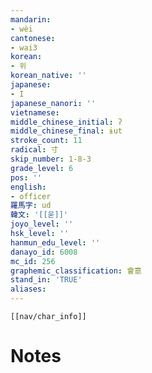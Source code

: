 ```yaml
---
mandarin:
- wèi
cantonese:
- wai3
korean:
- 위
korean_native: ''
japanese:
- I
japanese_nanori: ''
vietnamese:
middle_chinese_initial: ʔ
middle_chinese_final: ɨut
stroke_count: 11
radical: 寸
skip_number: 1-8-3
grade_level: 6
pos: ''
english:
- officer
羅馬字: ud
韓文: '[[욷]]'
joyo_level: ''
hsk_level: ''
hanmun_edu_level: ''
danayo_id: 6008
mc_id: 256
graphemic_classification: 會意
stand_in: 'TRUE'
aliases:
---
```

```meta-bind-embed
[[nav/char_info]]
```

# Notes
